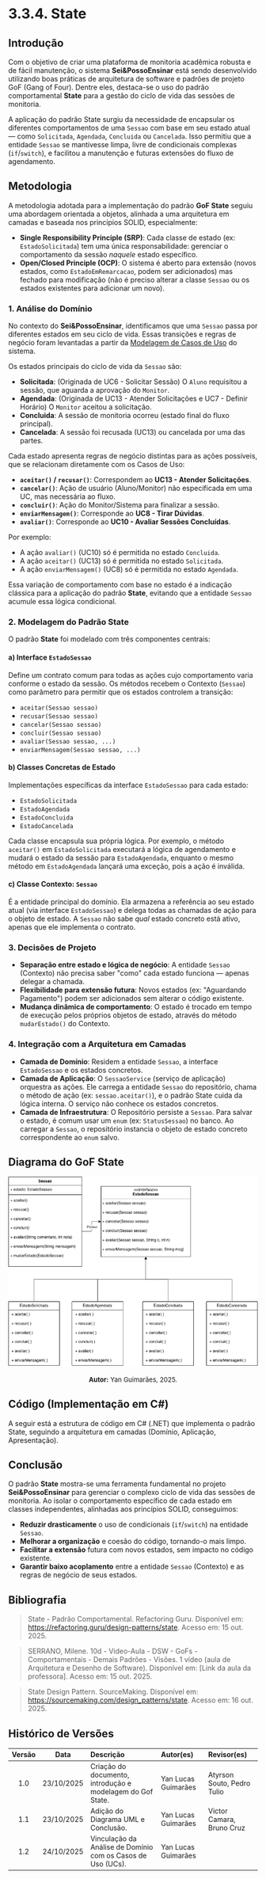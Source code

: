 # 3.3.4. State

## Introdução

Com o objetivo de criar uma plataforma de monitoria acadêmica robusta e de fácil manutenção, o sistema **Sei&PossoEnsinar** está sendo desenvolvido utilizando boas práticas de arquitetura de software e padrões de projeto GoF (Gang of Four). Dentre eles, destaca-se o uso do padrão comportamental **State** para a gestão do ciclo de vida das sessões de monitoria.

A aplicação do padrão State surgiu da necessidade de encapsular os diferentes comportamentos de uma `Sessao` com base em seu estado atual — como `Solicitada`, `Agendada`, `Concluida` ou `Cancelada`. Isso permitiu que a entidade `Sessao` se mantivesse limpa, livre de condicionais complexas (`if`/`switch`), e facilitou a manutenção e futuras extensões do fluxo de agendamento.

## Metodologia

A metodologia adotada para a implementação do padrão **GoF State** seguiu uma abordagem orientada a objetos, alinhada a uma arquitetura em camadas e baseada nos princípios SOLID, especialmente:

* **Single Responsibility Principle (SRP)**: Cada classe de estado (ex: `EstadoSolicitada`) tem uma única responsabilidade: gerenciar o comportamento da sessão *naquele* estado específico.
* **Open/Closed Principle (OCP)**: O sistema é aberto para extensão (novos estados, como `EstadoEmRemarcacao`, podem ser adicionados) mas fechado para modificação (não é preciso alterar a classe `Sessao` ou os estados existentes para adicionar um novo).

### 1. Análise do Domínio

No contexto do **Sei&PossoEnsinar**, identificamos que uma `Sessao` passa por diferentes estados em seu ciclo de vida. Essas transições e regras de negócio foram levantadas a partir da [Modelagem de Casos de Uso](https://unbarqdsw2025-2-turma01.github.io/2025.2-T01-G8_Sei-PossoEnsinar_Entrega_02/#/Modelagem/2.3.1.ModelagemCasosDeUso) do sistema.

Os estados principais do ciclo de vida da `Sessao` são:

* **Solicitada**: (Originada de UC6 - Solicitar Sessão) O `Aluno` requisitou a sessão, que aguarda a aprovação do `Monitor`.
* **Agendada**: (Originada de UC13 - Atender Solicitações e UC7 - Definir Horário) O `Monitor` aceitou a solicitação.
* **Concluida**: A sessão de monitoria ocorreu (estado final do fluxo principal).
* **Cancelada**: A sessão foi recusada (UC13) ou cancelada por uma das partes.

Cada estado apresenta regras de negócio distintas para as ações possíveis, que se relacionam diretamente com os Casos de Uso:

* **`aceitar()` / `recusar()`**: Correspondem ao **UC13 - Atender Solicitações**.
* **`cancelar()`**: Ação de usuário (Aluno/Monitor) não especificada em uma UC, mas necessária ao fluxo.
* **`concluir()`**: Ação do Monitor/Sistema para finalizar a sessão.
* **`enviarMensagem()`**: Corresponde ao **UC8 - Tirar Dúvidas**.
* **`avaliar()`**: Corresponde ao **UC10 - Avaliar Sessões Concluídas**.

Por exemplo:
* A ação `avaliar()` (UC10) só é permitida no estado `Concluida`.
* A ação `aceitar()` (UC13) só é permitida no estado `Solicitada`.
* A ação `enviarMensagem()` (UC8) só é permitida no estado `Agendada`.

Essa variação de comportamento com base no estado é a indicação clássica para a aplicação do padrão **State**, evitando que a entidade `Sessao` acumule essa lógica condicional.

### 2. Modelagem do Padrão State

O padrão **State** foi modelado com três componentes centrais:

#### a) Interface `EstadoSessao`
Define um contrato comum para todas as ações cujo comportamento varia conforme o estado da sessão. Os métodos recebem o Contexto (`Sessao`) como parâmetro para permitir que os estados controlem a transição:
* `aceitar(Sessao sessao)`
* `recusar(Sessao sessao)`
* `cancelar(Sessao sessao)`
* `concluir(Sessao sessao)`
* `avaliar(Sessao sessao, ...)`
* `enviarMensagem(Sessao sessao, ...)`

#### b) Classes Concretas de Estado
Implementações específicas da interface `EstadoSessao` para cada estado:
* `EstadoSolicitada`
* `EstadoAgendada`
* `EstadoConcluida`
* `EstadoCancelada`

Cada classe encapsula sua própria lógica. Por exemplo, o método `aceitar()` em `EstadoSolicitada` executará a lógica de agendamento e mudará o estado da sessão para `EstadoAgendada`, enquanto o mesmo método em `EstadoAgendada` lançará uma exceção, pois a ação é inválida.

#### c) Classe Contexto: `Sessao`
É a entidade principal do domínio. Ela armazena a referência ao seu estado atual (via interface `EstadoSessao`) e delega todas as chamadas de ação para o objeto de estado. A `Sessao` não sabe *qual* estado concreto está ativo, apenas que ele implementa o contrato.

### 3. Decisões de Projeto

* **Separação entre estado e lógica de negócio**: A entidade `Sessao` (Contexto) não precisa saber "como" cada estado funciona — apenas delegar a chamada.
* **Flexibilidade para extensão futura**: Novos estados (ex: "Aguardando Pagamento") podem ser adicionados sem alterar o código existente.
* **Mudança dinâmica de comportamento**: O estado é trocado em tempo de execução pelos próprios objetos de estado, através do método `mudarEstado()` do Contexto.

### 4. Integração com a Arquitetura em Camadas

* **Camada de Domínio**: Residem a entidade `Sessao`, a interface `EstadoSessao` e os estados concretos.
* **Camada de Aplicação**: O `SessaoService` (serviço de aplicação) orquestra as ações. Ele carrega a entidade `Sessao` do repositório, chama o método de ação (ex: `sessao.aceitar()`), e o padrão State cuida da lógica interna. O serviço não conhece os estados concretos.
* **Camada de Infraestrutura**: O Repositório persiste a `Sessao`. Para salvar o estado, é comum usar um `enum` (ex: `StatusSessao`) no banco. Ao carregar a `Sessao`, o repositório instancia o objeto de estado concreto correspondente ao `enum` salvo.

## Diagrama do GoF State

<div style="text-align: center;">

![Diagrama state](../images/Diagrama-state.png)

<font size="2"><p style="text-align: center"><b>Autor:</b> Yan Guimarães, 2025.</p></font>
</div>

## Código (Implementação em C#)

A seguir está a estrutura de código em C# (.NET) que implementa o padrão State, seguindo a arquitetura em camadas (Domínio, Aplicação, Apresentação).


## Conclusão

O padrão **State** mostra-se uma ferramenta fundamental no projeto **Sei&PossoEnsinar** para gerenciar o complexo ciclo de vida das sessões de monitoria. Ao isolar o comportamento específico de cada estado em classes independentes, alinhadas aos princípios SOLID, conseguimos:

* **Reduzir drasticamente** o uso de condicionais (`if`/`switch`) na entidade `Sessao`.
* **Melhorar a organização** e coesão do código, tornando-o mais limpo.
* **Facilitar a extensão** futura com novos estados, sem impacto no código existente.
* **Garantir baixo acoplamento** entre a entidade `Sessao` (Contexto) e as regras de negócio de seus estados.

## Bibliografia
> State - Padrão Comportamental. Refactoring Guru. Disponível em: https://refactoring.guru/design-patterns/state. Acesso em: 15 out. 2025.

> SERRANO, Milene. 10d - Video-Aula - DSW - GoFs - Comportamentais - Demais Padrões - Visões. 1 vídeo (aula de Arquitetura e Desenho de Software). Disponível em: [Link da aula da professora]. Acesso em: 15 out. 2025.

> State Design Pattern. SourceMaking. Disponível em: https://sourcemaking.com/design_patterns/state. Acesso em: 16 out. 2025.

## Histórico de Versões

| Versão | Data | Descrição | Autor(es) | Revisor(es) |
| :---: | :---: | :--- | :--- | :--- |
| 1.0 | 23/10/2025 | Criação do documento, introdução e modelagem do Gof State. | Yan Lucas Guimarães | Atyrson Souto, Pedro Tulio |
| 1.1 | 23/10/2025 | Adição do Diagrama UML e Conclusão. | Yan Lucas Guimarães | Victor Camara, Bruno Cruz |
| 1.2 | 24/10/2025 | Vinculação da Análise de Domínio com os Casos de Uso (UCs). | Yan Lucas Guimarães | |
